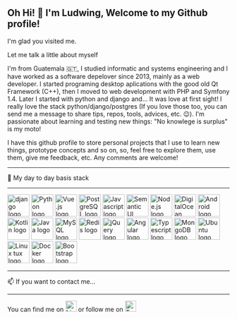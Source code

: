 ## Oh Hi! 👋 I'm Ludwing, Welcome to my Github profile!

I'm glad you visited me.

Let me talk a little about myself

I'm from Guatemala 🇬🇹, I studied informatic and systems engineering and I have worked as a software depelover since 2013, mainly as a web developer.  I started programing desktop aplications with the good old Qt Framework (C++), then I moved to web development with PHP and Symfony 1.4.  Later I started with python and django and... It was love at first sight! I really love the stack python/django/postgres (If you love those too, you can send me a message to share tips, repos, tools, advices, etc. 😉).   I'm passionate about learning and testing new things: "No knowlege is surplus" is my moto!

I have this github profile to store personal projects that I use to learn new things, prototype concepts and so on, so, feel free to explore them, use them, give me feedback, etc.  Any comments are welcome!

---

🧰 My day to day basis stack

---

<img src="https://cdn.worldvectorlogo.com/logos/django-community.svg" alt="django logo" height="50" width="50"> <img src="https://cdn.worldvectorlogo.com/logos/python-5.svg" alt="Python logo" height="50" width="50"> <img src="https://cdn.worldvectorlogo.com/logos/vue-js-1.svg" alt="Vue.js logo" height="50" width="50"> <img src="https://cdn.worldvectorlogo.com/logos/postgresql.svg" alt="PostgreSQL logo" height="50" width="50"> <img src="https://cdn.worldvectorlogo.com/logos/logo-javascript.svg" alt="Javascript logo" height="50" width="50"> <img src="https://cdn.worldvectorlogo.com/logos/semantic-ui.svg" alt="Semantic UI logo" height="50" width="50"> <img src="https://cdn.worldvectorlogo.com/logos/nodejs-1.svg" alt="Node.js logo" height="50" width="50"> <img src="https://cdn.worldvectorlogo.com/logos/digitalocean-logo.svg" alt="DigitalOcean logo" height="50" width="50"> <img src="https://cdn.worldvectorlogo.com/logos/android.svg" alt="Android logo" height="50" width="50"> <img src="https://cdn.worldvectorlogo.com/logos/kotlin-1.svg" alt="Kotlin logo" height="50" width="50"> <img src="https://cdn.worldvectorlogo.com/logos/java-4.svg" alt="Java logo" height="50" width="50"> <img src="https://cdn.worldvectorlogo.com/logos/mysql-5.svg" alt="MySQL logo" height="50" width="50"> <img src="https://cdn.worldvectorlogo.com/logos/redis.svg" alt="Redis logo" height="50" width="50"> <img src="https://cdn.worldvectorlogo.com/logos/jquery-2.svg" alt="jQuery logo" height="50" width="50"> <img src="https://cdn.worldvectorlogo.com/logos/angular-icon-1.svg" alt="Angular logo" height="50" width="50"> <img src="https://cdn.worldvectorlogo.com/logos/typescript.svg" alt="Typescript logo" height="50" width="50"> <img src="https://cdn.worldvectorlogo.com/logos/mongodb-icon-1.svg" alt="MongoDB logo" height="50" width="50"> <img src="https://cdn.worldvectorlogo.com/logos/ubuntu-4.svg" alt="Ubuntu logo" height="50" width="50"> <img src="https://cdn.worldvectorlogo.com/logos/linux-tux.svg" alt="Linux tux logo" height="50" width="50"> <img src="https://cdn.worldvectorlogo.com/logos/docker-3.svg" alt="Docker logo" height="50" width="50"> <img src="https://cdn.worldvectorlogo.com/logos/bootstrap-4.svg" alt="Bootstrap logo" height="50" width="50"> 

---

📫 If you want to contact me...

---

You can find me on [<img src="https://cdn.worldvectorlogo.com/logos/linkedin-icon-2.svg" alt="LinkedIn" height="25" width="25">](https://www.linkedin.com/in/ljperezt) or follow me on [<img src="https://cdn.worldvectorlogo.com/logos/twitter-4.svg" alt="Twitter" height="25" width="25">](https://twitter.com/ludwingperezt)

